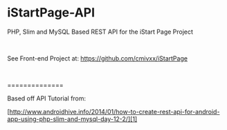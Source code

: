 iStartPage-API
==============

PHP, Slim and MySQL Based REST API for the iStart Page Project

 

See Front-end Project at: <https://github.com/cmivxx/iStartPage>

 

==============

Based off API Tutorial from:

[http://www.androidhive.info/2014/01/how-to-create-rest-api-for-android-app-using-php-slim-and-mysql-day-12-2/][1]

[1]: <http://www.androidhive.info/2014/01/how-to-create-rest-api-for-android-app-using-php-slim-and-mysql-day-12-2/>
